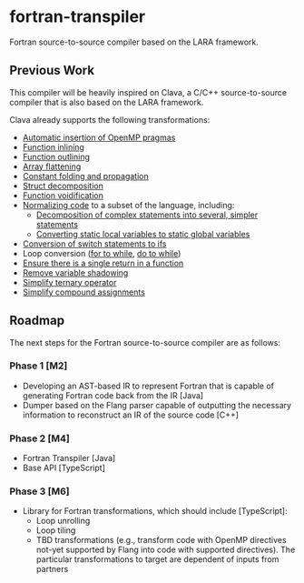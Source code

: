 # fortran-transpiler

Fortran source-to-source compiler based on the LARA framework.

## Previous Work

This compiler will be heavily inspired on Clava, a C/C++ source-to-source compiler that is also based on the LARA framework.

Clava already supports the following transformations:

- [Automatic insertion of OpenMP pragmas](https://github.com/specs-feup/clava/blob/master/ClavaLaraApi/src-lara-clava/clava/clava/autopar/Parallelize.lara)
- [Function inlining](https://github.com/specs-feup/clava/blob/master/Clava-JS/src-api/clava/opt/Inlining.ts)
- [Function outlining](https://github.com/tiagolascasas/clava-code-transforms/blob/master/src/Outliner.ts)
- [Array flattening](https://github.com/tiagolascasas/clava-code-transforms/blob/master/src/ArrayFlattener.ts)
- [Constant folding and propagation](https://github.com/tiagolascasas/clava-code-transforms/blob/master/src/constfolding/FoldingPropagationCombiner.ts)
- [Struct decomposition](https://github.com/tiagolascasas/clava-code-transforms/blob/master/src/StructDecomposer.ts)
- [Function voidification](https://github.com/tiagolascasas/clava-code-transforms/blob/master/src/Voidifier.ts)
- [Normalizing code](https://github.com/specs-feup/clava/blob/master/Clava-JS/src-api/clava/opt/NormalizeToSubset.ts) to a subset of the language, including:
  - [Decomposition of complex statements into several, simpler statements](https://github.com/specs-feup/clava/blob/master/Clava-JS/src-api/clava/code/StatementDecomposer.ts)
  - [Converting static local variables to static global variables](https://github.com/specs-feup/clava/blob/master/Clava-JS/src-api/clava/pass/LocalStaticToGlobal.ts)
- [Conversion of switch statements to ifs](https://github.com/specs-feup/clava/blob/master/Clava-JS/src-api/clava/pass/TransformSwitchToIf.ts)
- Loop conversion ([for to while](https://github.com/specs-feup/clava/blob/master/Clava-JS/src-api/clava/code/ForToWhileStmt.ts), [do to while](https://github.com/specs-feup/clava/blob/master/Clava-JS/src-api/clava/code/DoToWhileStmt.ts))
- [Ensure there is a single return in a function](https://github.com/specs-feup/clava/blob/master/Clava-JS/src-api/clava/pass/SingleReturnFunction.ts)
- [Remove variable shadowing](https://github.com/specs-feup/clava/blob/master/Clava-JS/src-api/clava/code/RemoveShadowing.ts)
- [Simplify ternary operator](https://github.com/specs-feup/clava/blob/master/Clava-JS/src-api/clava/code/SimplifyTernaryOp.ts)
- [Simplify compound assignments](https://github.com/specs-feup/clava/blob/master/Clava-JS/src-api/clava/code/SimplifyAssignment.ts)

## Roadmap

The next steps for the Fortran source-to-source compiler are as follows:

### Phase 1 [M2] 
- Developing an AST-based IR to represent Fortran that is capable of generating Fortran code back from the IR [Java]
- Dumper based on the Flang parser capable of outputting the necessary information to reconstruct an IR of the source code [C++]

### Phase 2 [M4]
- Fortran Transpiler [Java]
- Base API [TypeScript]

### Phase 3 [M6]
- Library for Fortran transformations, which should include  [TypeScript]:
  - Loop unrolling
  - Loop tiling
  - TBD transformations (e.g., transform code with OpenMP directives not-yet supported by Flang into code with supported directives). The particular transformations to target are dependent of inputs from partners
 
<!--
Loop transformations to consider in the future:

  - Loop interchange
  - Loop fission
  - Loop fusion
  - Loop-invariant code motion
  - Loop peeling
  - Loop strip-mining


-->
